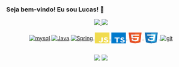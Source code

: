 ### Seja bem-vindo! Eu sou Lucas! 👋

<div align="center">
  <a href="https://https://github.com/lucasbaltar">
 <img width="50%" src="https://github-readme-stats.vercel.app/api?username=lucasbaltar&show_icons=true&theme=calm&include_all_commits=true&count_private=true"/>
 <img width="42%" src="https://github-readme-stats.vercel.app/api/top-langs/?username=lucasbaltar&layout=compact&langs_count=7&theme=calm"/>
    </div>
    <div align="center" style="display: inline_block"><br>
    <img align="center" alt="mysql" width="40" height="40" src="https://www.vectorlogo.zone/logos/mysql/mysql-icon.svg">
    <img align="center" alt="Java" width="40" height="40" src="https://www.vectorlogo.zone/logos/java/java-icon.svg">
    <img align="center" alt="Spring" width="40" height="40" src="https://www.vectorlogo.zone/logos/springio/springio-ar21.svg">
    <img align="center" alt="JS" height="30" width="40" src="https://raw.githubusercontent.com/devicons/devicon/master/icons/javascript/javascript-plain.svg">
    <img align="center" alt="Ts" height="30" width="40" src="https://raw.githubusercontent.com/devicons/devicon/master/icons/typescript/typescript-plain.svg">
    <img align="center" alt="HTML" height="30" width="40" src="https://raw.githubusercontent.com/devicons/devicon/master/icons/html5/html5-original.svg">
    <img align="center" alt="CSS" height="30" width="40" src="https://raw.githubusercontent.com/devicons/devicon/master/icons/css3/css3-original.svg">
    <img align="center" alt="git" height="30" width="40" src="https://www.vectorlogo.zone/logos/git-scm/git-scm-icon.svg">
    
  </div>
  
  ##
 
<div align="center"> 
   <a href="https://www.linkedin.com/in/lucasesnaty/" target="_blank"><img src="https://img.shields.io/badge/-LinkedIn-%230077B5?style=for-the-badge&logo=linkedin&logoColor=white" target="_blank"></a>
   <a href="https://www.instagram.com/lucasbaltar_/" target="_blank"><img src="https://img.shields.io/badge/-Instagram-%23E4405F?style=for-the-badge&logo=instagram&logoColor=white" target="_blank"></a>
</div>
